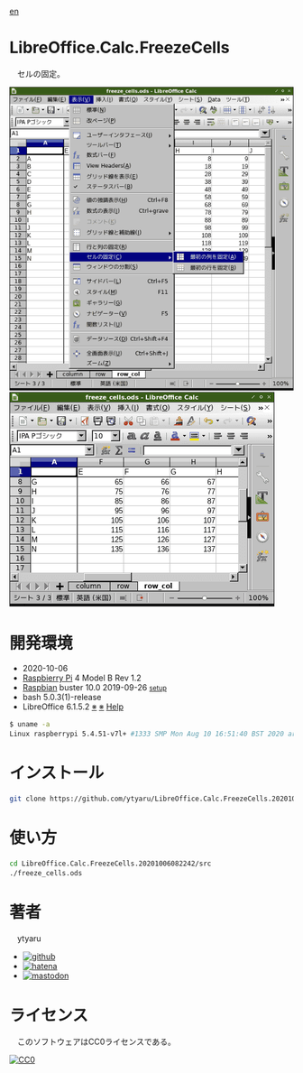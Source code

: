 [en](./README.md)

# LibreOffice.Calc.FreezeCells

　セルの固定。

![process](https://github.com/ytyaru/LibreOffice.Calc.FreezeCells.20201006082242/raw/master/doc/process.png?raw=true)
![result](https://github.com/ytyaru/LibreOffice.Calc.FreezeCells.20201006082242/raw/master/doc/result.png?raw=true)

# 開発環境

* <time datetime="2020-10-06T08:22:26+0900">2020-10-06</time>
* [Raspbierry Pi](https://ja.wikipedia.org/wiki/Raspberry_Pi) 4 Model B Rev 1.2
* [Raspbian](https://ja.wikipedia.org/wiki/Raspbian) buster 10.0 2019-09-26 <small>[setup](http://ytyaru.hatenablog.com/entry/2019/12/25/222222)</small>
* bash 5.0.3(1)-release
* LibreOffice 6.1.5.2 [※](http://ytyaru.hatenablog.com/entry/2022/07/16/000000) [※](http://ytyaru.hatenablog.com/entry/2022/08/09/000000) [Help](http://ytyaru.hatenablog.com/entry/2022/08/16/000000)

```sh
$ uname -a
Linux raspberrypi 5.4.51-v7l+ #1333 SMP Mon Aug 10 16:51:40 BST 2020 armv7l GNU/Linux
```

# インストール

```sh
git clone https://github.com/ytyaru/LibreOffice.Calc.FreezeCells.20201006082242
```

# 使い方

```sh
cd LibreOffice.Calc.FreezeCells.20201006082242/src
./freeze_cells.ods
```

# 著者

　ytyaru

* [![github](http://www.google.com/s2/favicons?domain=github.com)](https://github.com/ytyaru "github")
* [![hatena](http://www.google.com/s2/favicons?domain=www.hatena.ne.jp)](http://ytyaru.hatenablog.com/ytyaru "hatena")
* [![mastodon](http://www.google.com/s2/favicons?domain=mstdn.jp)](https://mstdn.jp/web/accounts/233143 "mastdon")

# ライセンス

　このソフトウェアはCC0ライセンスである。

[![CC0](http://i.creativecommons.org/p/zero/1.0/88x31.png "CC0")](http://creativecommons.org/publicdomain/zero/1.0/deed.ja)

